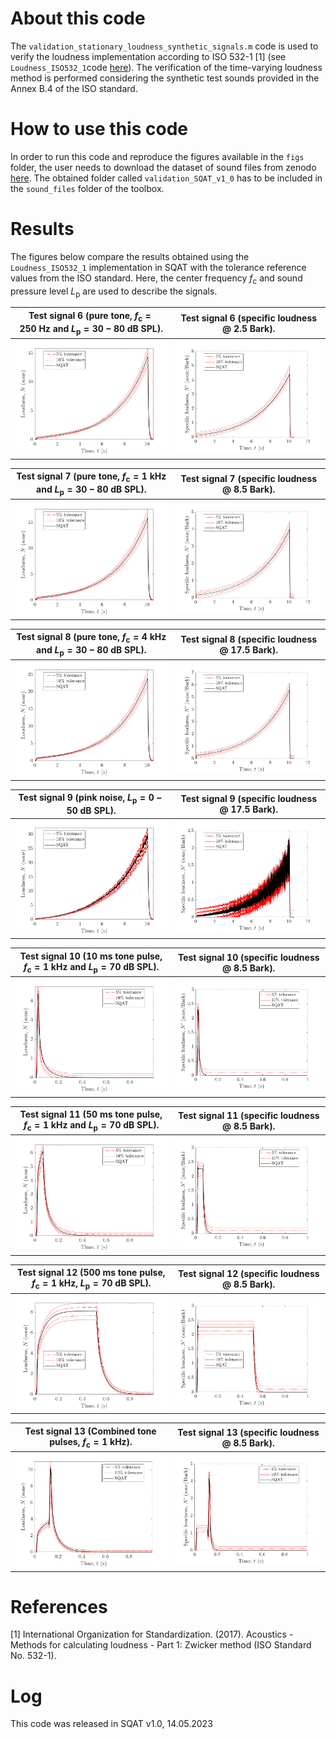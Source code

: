 # About this code 
The `validation_stationary_loudness_synthetic_signals.m` code is used to verify the loudness implementation according to ISO 532-1 [1] (see `Loudness_ISO532_1`code [here](../../../psychoacoustic_metrics/Loudness_ISO532_1/Loudness_ISO532_1.m)). The verification of the time-varying loudness method is performed considering the synthetic test sounds provided in the Annex B.4 of the ISO standard.

# How to use this code
In order to run this code and reproduce the figures available in the `figs` folder, the user needs to download the dataset of sound files from zenodo <a href="https://doi.org/10.5281/zenodo.7933206" target="_blank">here</a>. The obtained folder called `validation_SQAT_v1_0` has to be included in the `sound_files` folder of the toolbox. 

# Results
The figures below compare the results obtained using the `Loudness_ISO532_1` implementation in SQAT with the tolerance reference values from the ISO standard. Here, the center frequency $f_{\mathrm{c}}$ and sound pressure level $L_{\mathrm{p}}$ are used to describe the signals.

| Test signal 6 (pure tone, $f_{\mathrm{c}}=250~\mathrm{Hz}$ and $L_{\mathrm{p}}=30-80~\mathrm{dB~SPL}$).    | Test signal 6 (specific loudness @ 2.5 Bark).         |
| -------------- | -------------- |
| ![](figs/validation_time_varying_loudness_signal_6.png)   | ![](figs/validation_time_varying_loudness_signal_6_specific_loudness.png)  |

| Test signal 7 (pure tone, $f_{\mathrm{c}}=1~\mathrm{kHz}$ and $L_{\mathrm{p}}=30-80~\mathrm{dB~SPL}$).    | Test signal 7 (specific loudness @ 8.5 Bark).         |
| -------------- | -------------- |
| ![](figs/validation_time_varying_loudness_signal_7.png)   | ![](figs/validation_time_varying_loudness_signal_7_specific_loudness.png)  |

| Test signal 8 (pure tone, $f_{\mathrm{c}}=4~\mathrm{kHz}$ and $L_{\mathrm{p}}=30-80~\mathrm{dB~SPL}$).    | Test signal 8 (specific loudness @ 17.5 Bark).         |
| -------------- | -------------- |
| ![](figs/validation_time_varying_loudness_signal_8.png)   | ![](figs/validation_time_varying_loudness_signal_8_specific_loudness.png)  |

| Test signal 9 (pink noise, $L_{\mathrm{p}}=0-50~\mathrm{dB~SPL}$).    | Test signal 9 (specific loudness @ 17.5 Bark).         |
| -------------- | -------------- |
| ![](figs/validation_time_varying_loudness_signal_9.png)   | ![](figs/validation_time_varying_loudness_signal_9_specific_loudness.png)  |

| Test signal 10 (10 ms tone pulse, $f_{\mathrm{c}}=1~\mathrm{kHz}$ and $L_{\mathrm{p}}=70~\mathrm{dB~SPL}$).    | Test signal 10 (specific loudness @ 8.5 Bark).         |
| -------------- | -------------- |
| ![](figs/validation_time_varying_loudness_signal_10.png)   | ![](figs/validation_time_varying_loudness_signal_10_specific_loudness.png)  |

| Test signal 11 (50 ms tone pulse, $f_{\mathrm{c}}=1~\mathrm{kHz}$ and $L_{\mathrm{p}}=70~\mathrm{dB~SPL}$).    | Test signal 11 (specific loudness @ 8.5 Bark).         |
| -------------- | -------------- |
| ![](figs/validation_time_varying_loudness_signal_11.png)   | ![](figs/validation_time_varying_loudness_signal_11_specific_loudness.png)  |

| Test signal 12 (500 ms tone pulse, $f_{\mathrm{c}}=1~\mathrm{kHz}$, $L_{\mathrm{p}}=70~\mathrm{dB~SPL}$).    | Test signal 12 (specific loudness @ 8.5 Bark).         |
| -------------- | -------------- |
| ![](figs/validation_time_varying_loudness_signal_12.png)   | ![](figs/validation_time_varying_loudness_signal_12_specific_loudness.png)  |

| Test signal 13 (Combined tone pulses, $f_{\mathrm{c}}=1~\mathrm{kHz}$).    | Test signal 13 (specific loudness @ 8.5 Bark).         |
| -------------- | -------------- |
| ![](figs/validation_time_varying_loudness_signal_13.png)   | ![](figs/validation_time_varying_loudness_signal_13_specific_loudness.png)  |

# References
[1]  International Organization for Standardization. (2017). Acoustics - Methods for calculating loudness - Part 1: Zwicker method (ISO Standard No. 532-1).

# Log
This code was released in SQAT v1.0, 14.05.2023

